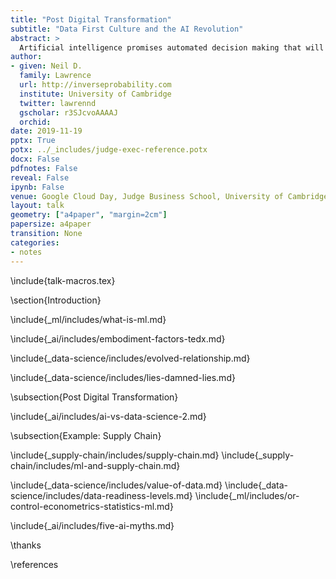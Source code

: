 ```yaml
---
title: "Post Digital Transformation"
subtitle: "Data First Culture and the AI Revolution"
abstract: >
  Artificial intelligence promises automated decision making that will alleviate and revolutionise the nature of work. In practice, we know from previous technological solutions, new technologies often take time to percolate through to productivity. Robert Solow’s paradox saw “computers everywhere, except in the productivity statistics”. This session will equip attendees with an understanding of how to establish best practices around automated decision making. In particular, we will focus on the raw material of the AI revolution: the data.
author:
- given: Neil D.
  family: Lawrence
  url: http://inverseprobability.com
  institute: University of Cambridge
  twitter: lawrennd
  gscholar: r3SJcvoAAAAJ
  orchid: 
date: 2019-11-19
pptx: True
potx: ../_includes/judge-exec-reference.potx
docx: False
pdfnotes: False
reveal: False
ipynb: False
venue: Google Cloud Day, Judge Business School, University of Cambridge
layout: talk
geometry: ["a4paper", "margin=2cm"]
papersize: a4paper
transition: None
categories:
- notes
---
```


\include{talk-macros.tex}

\section{Introduction}

\include{_ml/includes/what-is-ml.md}

<!-- Embodiment Factors-->

\include{_ai/includes/embodiment-factors-tedx.md}

<!-- Data Science (why it's happening) -->

\include{_data-science/includes/evolved-relationship.md}

\include{_data-science/includes/lies-damned-lies.md}

\subsection{Post Digital Transformation}

\include{_ai/includes/ai-vs-data-science-2.md}

\subsection{Example: Supply Chain}

\include{_supply-chain/includes/supply-chain.md}
\include{_supply-chain/includes/ml-and-supply-chain.md}

<!--Duke of York Effect -->

\include{_data-science/includes/value-of-data.md}
\include{_data-science/includes/data-readiness-levels.md}
\include{_ml/includes/or-control-econometrics-statistics-ml.md}


\include{_ai/includes/five-ai-myths.md}


\thanks

\references
